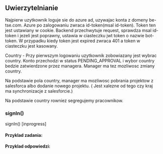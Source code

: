 ## Uwierzytelnianie

Najpierw uzytkownik loguje sie do azure ad, uzywajac konta z domeny be-tse.com. Azure po zalogowaniu zwraca id-token(msal id-token). Token ten jest ustawiany w cookie. Backend przechwytuje request, sprawdza msal id-token i jezeli jest poprawny, ustawia w ciasteczku jwt token o nazwie bot-token. W przypadku kiedy token jest expired zwraca 401 a token w ciasteczku jest kasowany.

Country - Przy pierwszym logowaniu uzytkownik zobowiazany jest wybrac country. Konto przechodzi w status PENDING_APPROVAL i wybor country bedzie zatwierdzone przez managera. Manager ma tez mozliwosc zmiany country. 

Na podstawie pola country, manager ma mozliwosc pobrania projektow z salesforca albo dodanie nowego projektu. ( Jest xalezne od tego czy kraj ma synchronizacje z salesforcie.)

Na podstawie country rowniez segregujemy pracownikow.

### signIn()

signIn() [inprogress] 

#### Przyklad zadania:


#### Przyklad odpowiedzi:
